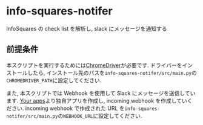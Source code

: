 # info-squares-notifer
InfoSquares の check list を解析し, slack にメッセージを通知する

## 前提条件
本スクリプトを実行するためには[ChromeDriver](https://chromedriver.chromium.org/downloads)が必要です.
ドライバーをインストールしたら, インストール先のパスを`info-squares-notifer/src/main.py`の`CHROMEDRIVER_PATH`に設定してください.

また, 本スクリプトでは Webhook を使用して Slack にメッセージを送信しています.
[Your apps](https://api.slack.com/apps)より独自アプリを作成し, incoming webhook を作成していください.
incoming webhook で作成された URL を`info-squares-notifer/src/main.py`の`WEBHOOK_URL`に設定してください.
